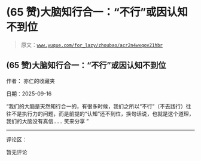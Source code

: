# (65 赞)大脑知行合一：“不行”或因认知不到位

> 原文：[`www.yuque.com/for_lazy/zhoubao/acr2n4wxqov21hbr`](https://www.yuque.com/for_lazy/zhoubao/acr2n4wxqov21hbr)

## (65 赞)大脑知行合一：“不行”或因认知不到位

作者： 亦仁的收藏夹

日期：2025-09-16

“我们的大脑是天然知行合一的，有很多时候，我们之所以“不行”（不去践行）往往不是执行力的问题，而是前提的“认知”还不到位，换句话说，也就是这个道理，我们的大脑没有真信……
笑来分享 ”

* * *

评论区：

暂无评论